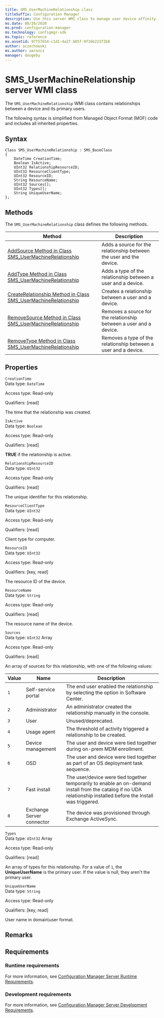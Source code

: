 ```yaml
---
title: SMS_UserMachineRelationship class
titleSuffix: Configuration Manager
description: Use this server WMI class to manage user device affinity.
ms.date: 08/26/2020
ms.prod: configuration-manager
ms.technology: configmgr-sdk
ms.topic: reference
ms.assetid: 97f57654-c1d1-4a2f-b05f-9f16b22372b8
author: aczechowski
ms.author: aaroncz
manager: dougeby
---
```


# SMS_UserMachineRelationship server WMI class

The `SMS_UserMachineRelationship` WMI class contains relationships between a device and its primary users.

The following syntax is simplified from Managed Object Format (MOF) code and includes all inherited properties.  

## Syntax  

```
Class SMS_UserMachineRelationship : SMS_BaseClass  
{  
    DateTime CreationTime;  
    Boolean IsActive;  
    UInt32 RelationshipResourceID;  
    UInt32 ResourceClientType;  
    UInt32 ResourceID;  
    String ResourceName;  
    UInt32 Sources[];  
    UInt32 Types[];  
    String UniqueUserName;  
};  
```  

## Methods

The `SMS_UserMachineRelationship` class defines the following methods.  

|Method|Description|  
|------------|-----------------|  
|[AddSource Method in Class SMS_UserMachineRelationship](addsource-method-in-class-sms_usermachinerelationship.md)|Adds a source for the relationship between the user and the device.|  
|[AddType Method in Class SMS_UserMachineRelationship](addtype-method-in-class-sms_usermachinerelationship.md)|Adds a type of the relationship between a user and a device.|  
|[CreateRelationship Method in Class SMS_UserMachineRelationship](createrelationship-method-in-class-sms_usermachinerelationship.md)|Creates a relationship between a user and a device.|  
|[RemoveSource Method in Class SMS_UserMachineRelationship](removesource-method-in-class-sms_usermachinerelationship.md)|Removes a source for the relationship between a user and a device.|  
|[RemoveType Method in Class SMS_UserMachineRelationship](removetype-method-in-class-sms_usermachinerelationship.md)|Removes a type of the relationship between a user and a device.|  

## Properties

 `CreationTime`  
 Data type: `DateTime`  

 Access type: Read-only  

 Qualifiers: [read]  

 The time that the relationship was created.

 `IsActive`  
 Data type: `Boolean`  

 Access type: Read-only  

 Qualifiers: [read]  

 **TRUE** if the relationship is active.

 `RelationshipResourceID`  
 Data type: `UInt32`  

 Access type: Read-only  

 Qualifiers: [read]  

 The unique identifier for this relationship.

 `ResourceClientType`  
 Data type: `UInt32`  

 Access type: Read-only  

 Qualifiers: [read]  

 Client type for computer.  

 `ResourceID`  
 Data type: `UInt32`  

 Access type: Read-only  

 Qualifiers: [key, read]  

 The resource ID of the device.

 `ResourceName`  
 Data type: `String`  

 Access type: Read-only  

 Qualifiers: [read]  

 The resource name of the device.

 `Sources`  
 Data type: `UInt32` Array  

 Access type: Read-only  

 Qualifiers: [read]  

An array of sources for this relationship, with one of the following values:

|Value|Name|Description|  
|-|-|-|
|`1`|Self-service portal|The end user enabled the relationship by selecting the option in Software Center.|  
|`2`|Administrator|An administrator created the relationship manually in the console.|  
|`3`|User|Unused/deprecated.|  
|`4`|Usage agent|The threshold of activity triggered a relationship to be created.|  
|`5`|Device management|The user and device were tied together during on-prem MDM enrollment.|  
|`6`|OSD|The user and device were tied together as part of an OS deployment task sequence.|  
|`7`|Fast install|The user/device were tied together temporarily to enable an on-demand install from the catalog if no UDA relationship installed before the Install was triggered.|  
|`8`|Exchange Server connector|The device was provisioned through Exchange ActiveSync.|  

 `Types`  
 Data type: `UInt32` Array  

 Access type: Read-only  

 Qualifiers: [read]  

 An array of types for this relationship. For a value of `1`, the **UniqueUserName** is the primary user. If the value is null, they aren't the primary user.

 `UniqueUserName`  
 Data type: `String`  

 Access type: Read-only  

 Qualifiers: [key, read]  

 User name in domain\user format.

## Remarks  

## Requirements  

### Runtime requirements

For more information, see [Configuration Manager Server Runtime Requirements](../../../../../develop/core/reqs/server-runtime-requirements.md).  

### Development requirements

For more information, see [Configuration Manager Server Development Requirements](../../../../../develop/core/reqs/server-development-requirements.md).
